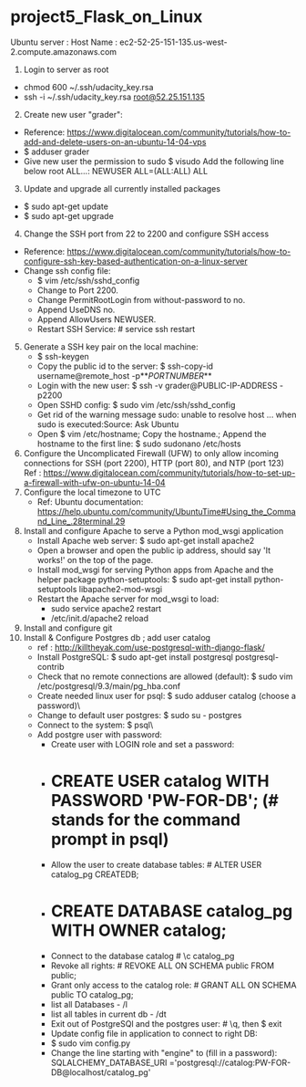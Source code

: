 # project5_Flask_on_Linux
Ubuntu server : Host Name  : ec2-52-25-151-135.us-west-2.compute.amazonaws.com 

1. Login to server as root 
  * chmod 600 ~/.ssh/udacity_key.rsa
  * ssh -i ~/.ssh/udacity_key.rsa root@52.25.151.135
2. Create new user "grader":
  * Reference: https://www.digitalocean.com/community/tutorials/how-to-add-and-delete-users-on-an-ubuntu-14-04-vps
  * $ adduser grader
  * Give new user the permission to sudo 
        $ visudo
        Add the following line below root ALL...: NEWUSER ALL=(ALL:ALL) ALL
3. Update and upgrade all currently installed packages
  * $ sudo apt-get update
  * $ sudo apt-get upgrade
4. Change the SSH port from 22 to 2200 and configure SSH access 
  * Reference: https://www.digitalocean.com/community/tutorials/how-to-configure-ssh-key-based-authentication-on-a-linux-server
  * Change ssh config file:
     * $ vim /etc/ssh/sshd_config
     * Change to Port 2200. 
     * Change PermitRootLogin from without-password to no. 
     * Append UseDNS no.
     * Append AllowUsers NEWUSER.
     * Restart SSH Service: # service ssh restart 
5. Generate a SSH key pair on the local machine:
    * $ ssh-keygen
    * Copy the public id to the server: $ ssh-copy-id username@remote_host -p**_PORTNUMBER_**
    * Login with the new user:     $ ssh -v grader@PUBLIC-IP-ADDRESS -p2200
    * Open SSHD config:   $ sudo vim /etc/ssh/sshd_config
    * Get rid of the warning message sudo: unable to resolve host ... when sudo is executed:Source: Ask Ubuntu
    * Open $ vim /etc/hostname; Copy the hostname.; Append the hostname to the first line: $ sudo sudonano /etc/hosts
6. Configure the Uncomplicated Firewall (UFW) to only allow incoming connections for SSH (port 2200), HTTP (port 80), and NTP (port 123) Ref : https://www.digitalocean.com/community/tutorials/how-to-set-up-a-firewall-with-ufw-on-ubuntu-14-04
7. Configure the local timezone to UTC  
    * Ref: Ubuntu documentation: https://help.ubuntu.com/community/UbuntuTime#Using_the_Command_Line_.28terminal.29
8. Install and configure Apache to serve a Python mod_wsgi application
    * Install Apache web server:    $ sudo apt-get install apache2
    * Open a browser and open the public ip address, should say 'It works!' on the top of the page.
    * Install mod_wsgi for serving Python apps from Apache and the helper package python-setuptools:     $ sudo apt-get install python-setuptools libapache2-mod-wsgi
    * Restart the Apache server for mod_wsgi to load:
       * sudo service apache2 restart
       * /etc/init.d/apache2 reload 
9. Install and configure git
10. Install & Configure Postgres db  ; add user catalog 
    * ref : http://killtheyak.com/use-postgresql-with-django-flask/
    * Install PostgreSQL:  $ sudo apt-get install postgresql postgresql-contrib
    * Check that no remote connections are allowed (default): $ sudo vim /etc/postgresql/9.3/main/pg_hba.conf
    * Create needed linux user for psql:   $ sudo adduser catalog (choose a password)\
    * Change to default user postgres:     $ sudo su - postgres
    * Connect to the system:     $ psql\
    * Add postgre user with password:
      * Create user with LOGIN role and set a password: 
      * # CREATE USER catalog WITH PASSWORD 'PW-FOR-DB'; (# stands for the command prompt in psql)
      * Allow the user to create database tables: # ALTER USER catalog_pg CREATEDB;   
      * # CREATE DATABASE catalog_pg WITH OWNER catalog;   
      * Connect to the database catalog # \c catalog_pg
      * Revoke all rights: # REVOKE ALL ON SCHEMA public FROM public;
      * Grant only access to the catalog role: # GRANT ALL ON SCHEMA public TO catalog_pg; 
      * list all Databases - /l
      * list all tables in current db - /dt
      * Exit out of PostgreSQl and the postgres user:     # \q, then $ exit
      * Update config file in application to connect to right DB: 
      * $ sudo vim config.py 
      * Change the line starting with "engine" to (fill in a password):         SQLALCHEMY_DATABASE_URI ='postgresql://catalog:PW-FOR-DB@localhost/catalog_pg'
    

